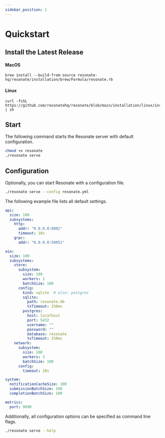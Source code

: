 ```yaml
---
sidebar_position: 1
---
```


# Quickstart

## Install the Latest Release

#### MacOS 

```shell
brew install --build-from-source resonate-hq/resonate/installation/brew/Formula/resonate.rb
```

#### Linux

```shell
curl -fsSL https://github.com/resonatehq/resonate/blob/main/installation/linux/install.sh | sh
```

## Start

The following command starts the Resonate server with default configuration.

```bash
chmod +x resonate
./resonate serve
```

## Configuration

Optionally, you can start Resonate with a configuration file.
```bash
./resonate serve --config resonate.yml
```

The following example file lists all default settings.

```yaml title="resonate.yml"
api:
  size: 100
  subsystems:
    http:
      addr: "0.0.0.0:8001"
      timeout: 10s
    grpc:
      addr: "0.0.0.0:50051"

aio:
  size: 100
  subsystems:
    store:
      subsystem:
        size: 100
        workers: 1
        batchSize: 100
      config:
        kind: sqlite  # also: postgres
        sqlite:
          path: resonate.db
          txTimeout: 250ms
        postgres:
          host: localhost
          port: 5432
          username: ""
          password: ""
          database: resonate
          txTimeout: 250ms
    network:
      subsystem:
        size: 100
        workers: 3
        batchSize: 100
      config:
        timeout: 10s

system:
  notificationCacheSize: 100
  submissionBatchSize: 100
  completionBatchSize: 100

metrics:
  port: 9090
```

Additionally, all configuration options can be specified as command line flags.
```bash
./resonate serve --help
```
